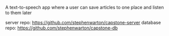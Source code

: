 A text-to-speech  app where a user can save articles to one place and listen to them later

server repo: https://github.com/stephenwarton/capstone-server
database repo: https://github.com/stephenwarton/capstone-db
